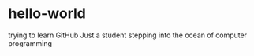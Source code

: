 # hello-world
trying to learn GitHub
Just a student stepping into the ocean of computer programming 
